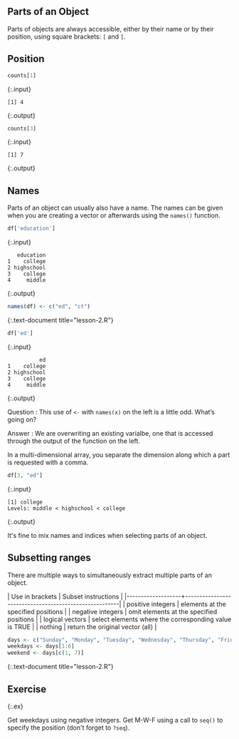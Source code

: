 ---
---

## Parts of an Object

Parts of objects are always accessible, either by their name or by their position, using square brackets: `[` and `]`.

## Position


~~~r
counts[1]
~~~
{:.input}

~~~
[1] 4
~~~
{:.output}


~~~r
counts[3]
~~~
{:.input}

~~~
[1] 7
~~~
{:.output}

## Names

Parts of an object can usually also have a name. The names can be given when you are creating a vector or afterwards using the `names()` function. 


~~~r
df['education']
~~~
{:.input}

~~~
   education
1    college
2 highschool
3    college
4     middle
~~~
{:.output}

<!--split-->


~~~r
names(df) <- c("ed", "ct")
~~~
{:.text-document title="lesson-2.R"}


~~~r
df['ed']
~~~
{:.input}

~~~
          ed
1    college
2 highschool
3    college
4     middle
~~~
{:.output}

Question
: This use of `<-` with `names(x)` on the left is a little odd. What’s going on?

Answer
: We are overwriting an existing varialbe, one that is accessed through the output of the function on the left.

<!--split-->

In a multi-dimensional array, you separate the dimension along which a part is requested with a comma.


~~~r
df[3, "ed"]
~~~
{:.input}

~~~
[1] college
Levels: middle < highschool < college
~~~
{:.output}

It's fine to mix names and indices when selecting parts of an object.

## Subsetting ranges

There are multiple ways to simultaneously extract multiple parts of an object.

| Use in brackets   | Subset instructions                                   |
|-------------------+-------------------------------------------------------|
| positive integers | elements at the specified positions                   |
| negative integers | omit elements at the specified positions              |
| logical vectors   | select elements where the corresponding value is TRUE |
| nothing           | return the original vector (all)                      |

<!--split-->


~~~r
days <- c("Sunday", "Monday", "Tuesday", "Wednesday", "Thursday", "Friday", "Saturday")
weekdays <- days[1:6]
weekend <- days[c(1, 7)]
~~~
{:.text-document title="lesson-2.R"}

## Exercise
{:.ex}

Get weekdays using negative integers. Get M-W-F using a call to `seq()` to specify the position (don't forget to `?seq`).
